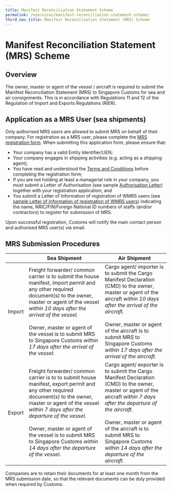 ```yaml
---
title: Manifest Reconciliation Statement Scheme
permalink: /eservices/manifest-reconciliation-statement-scheme/
third_nav_title: Manifest Reconciliation Statement (MRS) Scheme
---
```

# Manifest Reconciliation Statement (MRS) Scheme

## Overview

The owner, master or agent of the vessel / aircraft is required to submit the Manifest Reconciliation Statement (MRS) to Singapore Customs for sea and air consignments. This is in accordance with Regulations 11 and 12 of the Regulation of Import and Exports Regulations (RIER).

## Application as a MRS User (sea shipments)

Only authorised MRS users are allowed to submit MRS on behalf of their company. For registration as a MRS user, please complete the  [MRS registration form](https://form.gov.sg/#!/5c9dd6bf5b6b230017d50306). When submitting this application form, please ensure that:  

-   Your company has a valid Entity Identifier/UEN; 
-   Your company engages in shipping activities (e.g. acting as a shipping agent);
-   You have read and understood the  [Terms and Conditions](/eservices/manifest-reconciliation-statement-scheme/manifest-reconciliation-statement-scheme-terms-and-conditions)  before completing the registration form;
-   If you are not holding at least a managerial role in your company, you must submit a Letter of Authorisation  (see sample  [Authorisation Letter](/files/eservices/MRS_Letter_of_Authorisation_2019.docx)) together with your registration application; and 
-   You submit a Letter of Information of registration of WMRS users (see [sample Letter of Information of registration of WMRS users](/files/eservices/sample-letter.docx)) indicating the name, NRIC/FIN/Foreign National ID numbers of staffs (and/or contractors) to register for submission of MRS.

Upon successful registration, Customs will notify the main contact person and authorised MRS user(s) via email.

## MRS Submission Procedures

|   | Sea Shipment  | Air Shipment |
|---|---|--- |
| Import   | Freight forwarder/ common carrier is to submit the house manifest, import permit and any other required document(s) to the owner, master or agent of the vessel  _within 10 days after the arrival of the vessel._ <br><br>   Owner, master or agent of the vessel is to submit MRS to Singapore Customs _within 17 days after the arrival of the vessel._ | Cargo agent/ importer is to submit the Cargo Manifest Declaration (CMD) to the owner, master or agent of the aircraft _within 10 days after the arrival of the aircraft._ <br><br> Owner, master or agent of the aircraft is to submit MRS to Singapore Customs _within 17 days after the arrival of the aircraft._  |
|  Export  | Freight forwarder/ common carrier is to to submit house manifest, export permit and any other required document(s) to the owner, master or agent of the vessel _within 7 days after the departure of the vessel._ <br><br> Owner, master or agent of the vessel is to submit MRS to Singapore Customs _within 14 days after the departure of the vessel._  | Cargo agent/ exporter is to submit the Cargo Manifest Declaration (CMD) to the owner, master or agent of the aircraft _within 7 days after the departure of the aircraft._ <br><br>  Owner, master or agent of the aircraft is to submit MRS to Singapore Customs _within 14 days after the departure of the aircraft._ |

Companies are to retain their documents for at least one month from the MRS submission date, so that the relevant documents can be duly provided when required by Customs.